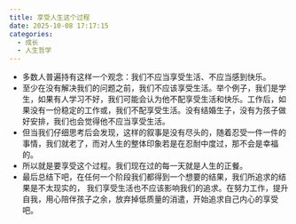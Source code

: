 ```yaml
---
title: 享受人生这个过程
date: 2025-10-08 17:17:15
categories:
  - 成长
  - 人生哲学
---
```

- 多数人普遍持有这样一个观念：我们不应当享受生活、不应当感到快乐。
- 至少在没有解决我们的问题之前，我们不应该享受生活。举个例子，我们是学生，如果有人学习不好，我们可能会认为他不配享受生活和快乐。工作后，如果没有一份稳定的工作或，我们不配享受生活。没有结婚生子，没有为孩子做好安排，我们也会觉得他不应当享受生活。
- 但当我们仔细思考后会发现，这样的叙事是没有尽头的，随着忍受一件一件的事情，我们就老了，而对人生的整体印象若是在忍耐中度过，那不会是幸福的。
- 所以就是要享受这个过程。我们现在过的每一天就是人生的正餐。
- 最后总结下吧，在任何一个阶段我们都得到一个想要的结果，我们所追求的结果是不太现实的， 我们享受生活也不应该影响我们的追求。在努力工作，提升自我，用心陪伴孩子之余，放弃掉低质量的消遣，开始追求自己内心的享受吧。
